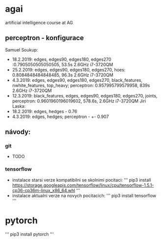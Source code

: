 # agai
artificial intelligence course at AG

## perceptron - konfigurace

Samuel Soukup:
- 18.2.2019: edges, edges90, edges180, edges270 :0.7905050505050505, 53.5s 2.6GHz i7-3720QM 
- 25.2.2019: edges, edges90, edges180, edges270, hoes: 0.8084848484848485, 96.3s 2.6GHz i7-3720QM
- 4.3.2019: edges, edges90, edges180, edges270, black_features, nwhite_features, top_heavy;  perceptron: 0.957995799579958, 839s 2.6GHz i7-3720QM
- 12.3.2019: black_features, edges, edges90, edges180, edges270, joints, perceptron: 0.9601960196019602, 578.6s, 2.6GHz i7-3720QM
Jiri Laska:
- 18.2.2019: edges, hedges - 0.76
- 4.3.2019: edges, hedges; perceptron - +- 0.907

## návody:
### git
- TODO
### tensorflow
- instalace starsi verze kompatibilni se skolnimi pocitaci: 
 '''
 pip3 install https://storage.googleapis.com/tensorflow/linux/cpu/tensorflow-1.5.1-cp36-cp36m-linux_x86_64.whl
 '''
- instalace aktualni verze na novych pocitacich:
'''
pip3 install tensorflow
'''

# pytorch
'''
pip3 install pytorch
'''
